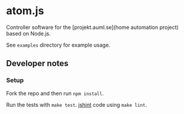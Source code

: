 # atom.js

Controller software for the [projekt.auml.se](home automation project)
based on Node.js.

See `examples` directory for example usage.

## Developer notes

### Setup

Fork the repo and then run `npm install`.

Run the tests with `make test`.
[jshint](https://github.com/jshint/node-jshint) code using `make lint`.
